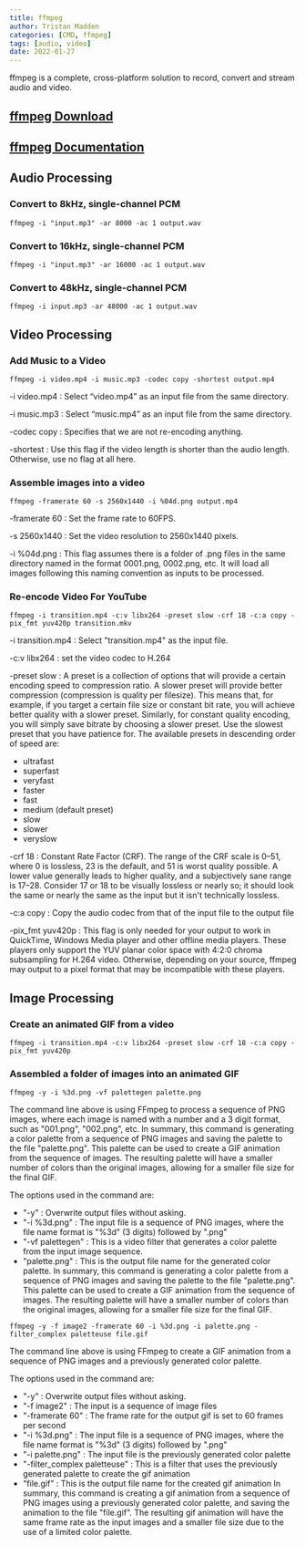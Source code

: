 ```yaml
---
title: ffmpeg
author: Tristan Madden
categories: [CMD, ffmpeg]
tags: [audio, video]
date: 2022-01-27
---
```

ffmpeg is a complete, cross-platform solution to record, convert and stream audio and video.
<h2><a href="https://www.ffmpeg.org/download.html#build-windows">ffmpeg Download</a></h2>
<h2><a href="https://ffmpeg.org/ffmpeg.html">ffmpeg Documentation
</a></h2>
<h2>Audio Processing</h2>
<h3>Convert to 8kHz, single-channel PCM</h3>

```Shell
ffmpeg -i "input.mp3" -ar 8000 -ac 1 output.wav
```

<h3>Convert to 16kHz, single-channel PCM</h3>

```Shell
ffmpeg -i "input.mp3" -ar 16000 -ac 1 output.wav
```

<h3>Convert to 48kHz, single-channel PCM</h3>

```Shell
ffmpeg -i input.mp3 -ar 48000 -ac 1 output.wav
```

<h2>Video Processing</h2>
<h3>Add Music to a Video</h3>

```Shell
ffmpeg -i video.mp4 -i music.mp3 -codec copy -shortest output.mp4
```

-i video.mp4
: Select “video.mp4” as an input file from the same directory.

-i music.mp3
: Select “music.mp4” as an input file from the same directory.

-codec copy
: Specifies that we are not re-encoding anything.

-shortest
: Use this flag if the video length is shorter than the audio length. Otherwise, use no flag at all here.

<h3>Assemble images into a video</h3>

```Shell
ffmpeg -framerate 60 -s 2560x1440 -i %04d.png output.mp4
```

-framerate 60
: Set the frame rate to 60FPS.

-s 2560x1440
: Set the video resolution to 2560x1440 pixels.

-i %04d.png
: This flag assumes there is a folder of .png files in the same directory named in the format 0001.png, 0002.png, etc. It will load all images following this naming convention as inputs to be processed.

<h3>Re-encode Video For YouTube</h3>

```Shell
ffmpeg -i transition.mp4 -c:v libx264 -preset slow -crf 18 -c:a copy -pix_fmt yuv420p transition.mkv
```

-i transition.mp4
: Select "transition.mp4" as the input file.

-c:v libx264
: set the video codec to H.264

-preset slow
: A preset is a collection of options that will provide a certain encoding speed to compression ratio. A slower preset will provide better compression (compression is quality per filesize). This means that, for example, if you target a certain file size or constant bit rate, you will achieve better quality with a slower preset. Similarly, for constant quality encoding, you will simply save bitrate by choosing a slower preset. Use the slowest preset that you have patience for. The available presets in descending order of speed are:
- ultrafast
- superfast
- veryfast
- faster
- fast
- medium (default preset)
- slow
- slower
- veryslow

-crf 18
: Constant Rate Factor (CRF). The range of the CRF scale is 0–51, where 0 is lossless, 23 is the default, and 51 is worst quality possible. A lower value generally leads to higher quality, and a subjectively sane range is 17–28. Consider 17 or 18 to be visually lossless or nearly so; it should look the same or nearly the same as the input but it isn't technically lossless.

-c:a copy
: Copy the audio codec from that of the input file to the output file

-pix_fmt yuv420p
: This flag is only needed for your output to work in QuickTime, Windows Media player and other offline media players. These players only support the YUV planar color space with 4:2:0 chroma subsampling for H.264 video. Otherwise, depending on your source, ffmpeg may output to a pixel format that may be incompatible with these players.

<h2>Image Processing</h2>

<h3>Create an animated GIF from a video</h3>

```Shell
ffmpeg -i transition.mp4 -c:v libx264 -preset slow -crf 18 -c:a copy -pix_fmt yuv420p
```
<h3>Assembled a folder of images into an animated GIF</h3>

```Shell
ffmpeg -y -i %3d.png -vf palettegen palette.png
```

The command line above is using FFmpeg to process a sequence of PNG images, where each image is named with a number and a 3 digit format, such as "001.png", "002.png", etc. In summary, this command is generating a color palette from a sequence of PNG images and saving the palette to the file "palette.png". This palette can be used to create a GIF animation from the sequence of images. The resulting palette will have a smaller number of colors than the original images, allowing for a smaller file size for the final GIF.

The options used in the command are:

* "-y" : Overwrite output files without asking.
* "-i %3d.png" : The input file is a sequence of PNG images, where the file name format is "%3d" (3 digits) followed by ".png"
* "-vf palettegen" : This is a video filter that generates a color palette from the input image sequence.
* "palette.png" : This is the output file name for the generated color palette.
In summary, this command is generating a color palette from a sequence of PNG images and saving the palette to the file "palette.png". This palette can be used to create a GIF animation from the sequence of images. The resulting palette will have a smaller number of colors than the original images, allowing for a smaller file size for the final GIF.

```Shell
ffmpeg -y -f image2 -framerate 60 -i %3d.png -i palette.png -filter_complex paletteuse file.gif
```

The command line above is using FFmpeg to create a GIF animation from a sequence of PNG images and a previously generated color palette.

The options used in the command are:

* "-y" : Overwrite output files without asking.
* "-f image2" : The input is a sequence of image files
* "-framerate 60" : The frame rate for the output gif is set to 60 frames per second
* "-i %3d.png" : The input file is a sequence of PNG images, where the file name format is "%3d" (3 digits) followed by ".png"
* "-i palette.png" : The input file is the previously generated color palette
* "-filter_complex paletteuse" : This is a filter that uses the previously generated palette to create the gif animation
* "file.gif" : This is the output file name for the created gif animation
In summary, this command is creating a gif animation from a sequence of PNG images using a previously generated color palette, and saving the animation to the file "file.gif". The resulting gif animation will have the same frame rate as the input images and a smaller file size due to the use of a limited color palette.
